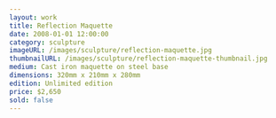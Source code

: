 ```yaml
---
layout: work
title: Reflection Maquette
date: 2008-01-01 12:00:00
category: sculpture
imageURL: /images/sculpture/reflection-maquette.jpg
thumbnailURL: /images/sculpture/reflection-maquette-thumbnail.jpg
medium: Cast iron maquette on steel base
dimensions: 320mm x 210mm x 280mm
edition: Unlimited edition
price: $2,650
sold: false
---
```

